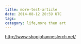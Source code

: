 ```yaml
---
title: more-test-article
date: 2014-08-12 20:59 UTC
tags:
category: life,more then art
---
```


http://www.shopjohanneslerch.net/
